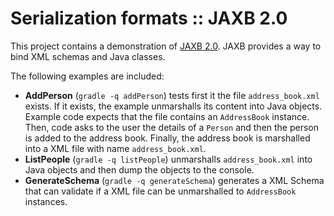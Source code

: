 # Serialization formats :: JAXB 2.0
This project contains a demonstration of [JAXB 2.0](http://docs.oracle.com/javase/tutorial/jaxb/intro/). JAXB provides a way to bind XML schemas and Java classes.

The following examples are included:
* __AddPerson__ (```gradle -q addPerson```) tests first it the file ```address_book.xml``` exists. If it exists, the example unmarshalls its content into Java objects. Example code expects that the file contains an ```AddressBook``` instance. Then, code asks to the user the details of a ```Person``` and then the person is added to the address book. Finally, the address book is marshalled into a XML file with name ```address_book.xml```.
* __ListPeople__ (```gradle -q listPeople```) unmarshalls ```address_book.xml``` into Java objects and then dump the objects to the console.
* __GenerateSchema__ (```gradle -q generateSchema```) generates a XML Schema that can validate if a XML file can be unmarshalled to ```AddressBook``` instances.
